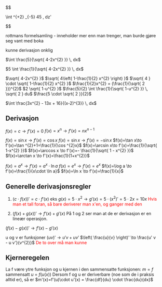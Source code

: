 $$

\int ^{+2} _{-5} 45 \, dz'  

$$

rottmans formelsamling - inneholder mer enn man trenger, man burde gjøre seg vant med boka

kunne derivasjon onklig


$\int \frac{5}{\sqrt{ 4-2x^{2} }} \, dx$


$5 \int \frac{1}{\sqrt{ 4-2x^{2} }} \, dx$






$\sqrt{ 4-2x^{2} }$
$\sqrt{ 4\left( 1-\frac{1}{2} x^{2} \right) }$
$\sqrt{ 4 } \cdot \sqrt{ 1-\frac{1}{2} x^{2} }$
$\frac{1}{2}x^{2} = (\frac{1}{\sqrt{ 2 }})^{2}$
$2 \sqrt{ 1-u^{2} }$
$\frac{5}{2} \int \frac{1}{\sqrt{ 1-u^{2} }} \, \sqrt{ 2 } du$
$\frac{5 \cdot \sqrt{ 2 }}{2}$




$\int \frac{3x^{2} - 13x + 16}{(x-2)^{3}} \, dx$











## Derivasjon

$f(x) = c \to f'(x) = 0$
$f(x)=x^{n} \to f'(x)=nx^{n-1}$

$f(x)=\sin x \to f'(x)=\cos x$
$f(x)=\sin x\to f'(x)=-\sin x$
$f(x)=\tan x\to f'(x)=\tan ^{2}+1=\frac{1}{\cos ^{2}x}$
$f(x)=\arcsin x\to f'(x)=\frac{1}{\sqrt{ 1-x^{2} }}$
$f(x)=\arccos x \to f'(x)=- \frac{1}{\sqrt{ 1 - x^{2} }}$
$f(x)=\arctan x \to f'(x)=\frac{1}{1+x^{2}}$

$f(x)=a^{x} \to f'(x)=a^{x}\cdot \ln a$
$f(x)=e^{x} \to f'(x)=e^{x}$
$f(x)=\log a \to f'(x)=\frac{1}{x\cdot \ln a}$
$f(x)=\ln x \to f'(x)=\frac{1}{x}$


## Generelle derivasjonsregler
1. $(c\cdot f(x))'=c\cdot f'(x)$   eks $g(x)=5\cdot x^{2} \to g'(x)=5\cdot (x^{2})'=5\cdot 2x=10x$
<span style="color:red">Hvis man et tall foran, så bare deriverer man x'en, og ganger med den</span><span class="cloze-span"></span><span class="cloze-span"></span>

2. $(f(x) + g(x))' \to f'(x) + g'(x)$
På 1 og 2 ser man at de er derivasjon er en lineær operasjon.

$(f(x)-g(x))' \to f'(x) - g'(x)$

u og v er funksjoner
$(u v )' \to u' v + u v'$
$\left( \frac{u}{v} \right)' \to \frac{u' v - u v'}{v^{2}}$
<span style="color:red">De to over må man kunne</span>



## Kjerneregelen
La f være ytre funksjon og u kjernen i den sammensatte funksjonen:
$m=f$ sammensatt $u$ = $f(u(x))$
Dersom f og u er deriverbare (noe som de i praksis alltid er), så er
$m'(x)=f'(u)\cdot u'(x) = \frac{df}{du} \cdot \frac{du}{dx}$

